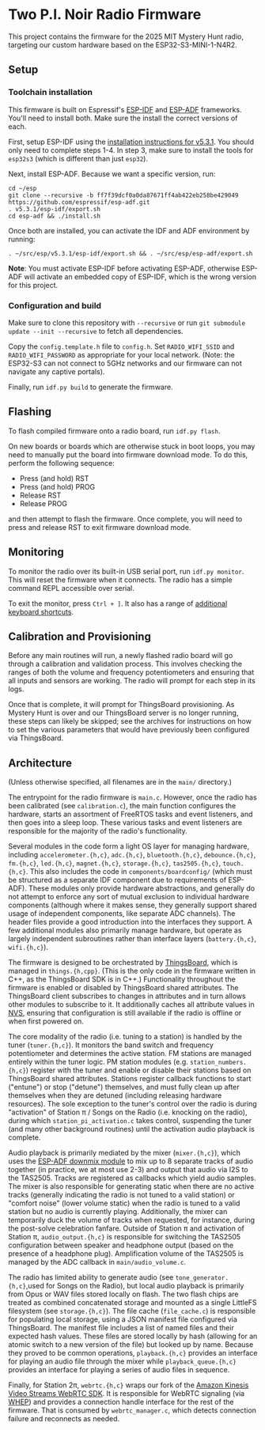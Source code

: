 # Two P.I. Noir Radio Firmware

This project contains the firmware for the 2025 MIT Mystery Hunt radio,
targeting our custom hardware based on the ESP32-S3-MINI-1-N4R2.

## Setup

### Toolchain installation

This firmware is built on Espressif's [ESP-IDF][] and [ESP-ADF][] frameworks.
You'll need to install both. Make sure the install the correct versions of each.

First, setup ESP-IDF using the [installation instructions for v5.3.1][ESP-IDF
install]. You should only need to complete steps 1-4. In step 3, make sure to
install the tools for `esp32s3` (which is different than just `esp32`).

Next, install ESP-ADF. Because we want a specific version, run:

```
cd ~/esp
git clone --recursive -b ff7f39dcf0a0da87671ff4ab422eb258be429049 https://github.com/espressif/esp-adf.git
. v5.3.1/esp-idf/export.sh
cd esp-adf && ./install.sh
```

Once both are installed, you can activate the IDF and ADF environment by
running:

```
. ~/src/esp/v5.3.1/esp-idf/export.sh && . ~/src/esp/esp-adf/export.sh
```

**Note**: You must activate ESP-IDF before activating ESP-ADF, otherwise ESP-ADF
will activate an embedded copy of ESP-IDF, which is the wrong version for this
project.

### Configuration and build

Make sure to clone this repository with `--recursive` or run `git submodule
update --init --recursive` to fetch all dependencies.

Copy the `config.template.h` file to `config.h`. Set `RADIO_WIFI_SSID` and
`RADIO_WIFI_PASSWORD` as appropriate for your local network. (Note: the ESP32-S3
can not connect to 5GHz networks and our firmware can not navigate any captive
portals).

Finally, run `idf.py build` to generate the firmware.

## Flashing

To flash compiled firmware onto a radio board, run `idf.py flash`.

On new boards or boards which are otherwise stuck in boot loops, you may need to
manually put the board into firmware download mode. To do this, perform the
following sequence:

* Press (and hold) RST
* Press (and hold) PROG
* Release RST
* Release PROG

and then attempt to flash the firmware. Once complete, you will need to press
and release RST to exit firmware download mode.

## Monitoring

To monitor the radio over its built-in USB serial port, run `idf.py monitor`.
This will reset the firmware when it connects. The radio has a simple command
REPL accessible over serial.

To exit the monitor, press `Ctrl + ]`. It also has a range of [additional
keyboard shortcuts][ESP-IDF monitor].

## Calibration and Provisioning

Before any main routines will run, a newly flashed radio board will go through a calibration and validation process. This involves checking the ranges of both the volume and frequency potentiometers and ensuring that all inputs and sensors are working. The radio will prompt for each step in its logs.

Once that is complete, it will prompt for ThingsBoard provisioning. As Mystery Hunt is over and our ThingsBoard server is no longer running, these steps can likely be skipped; see the archives for instructions on how to set the various parameters that would have previously been configured via ThingsBoard.

## Architecture

(Unless otherwise specified, all filenames are in the `main/` directory.)

The entrypoint for the radio firmware is `main.c`. However, once the radio has been calibrated (see `calibration.c`), the main function configures the hardware, starts an assortment of FreeRTOS tasks and event listeners, and then goes into a sleep loop. These various tasks and event listeners are responsible for the majority of the radio's functionality.

Several modules in the code form a light OS layer for managing hardware, including `accelerometer.{h,c}`, `adc.{h,c}`, `bluetooth.{h,c}`, `debounce.{h,c}`, `fm.{h,c}`, `led.{h,c}`, `magnet.{h,c}`, `storage.{h,c}`, `tas2505.{h,c}`, `touch.{h,c}`. This also includes the code in `components/boardconfig/` (which must be structured as a separate IDF component due to requirements of ESP-ADF). These modules only provide hardware abstractions, and generally do not attempt to enforce any sort of mutual exclusion to individual hardware components (although where it makes sense, they generally support shared usage of independent components, like separate ADC channels). The header files provide a good introduction into the interfaces they support. A few additional modules also primarily manage hardware, but operate as largely independent subroutines rather than interface layers (`battery.{h,c}`, `wifi.{h,c}`).

The firmware is designed to be orchestrated by [ThingsBoard][], which is managed in `things.{h,cpp}`. (This is the only code in the firmware written in C++, as the ThingsBoard SDK is in C++.) Functionality throughout the firmware is enabled or disabled by ThingsBoard shared attributes. The ThingsBoard client subscribes to changes in attributes and in turn allows other modules to subscribe to it. It additionally caches all attribute values in [NVS][], ensuring that configuration is still available if the radio is offline or when first powered on.

The core modality of the radio (i.e. tuning to a station) is handled by the tuner (`tuner.{h,c}`). It monitors the band switch and frequency potentiometer and determines the active station. FM stations are managed entirely within the tuner logic. PM station modules (e.g. `station_numbers.{h,c}`) register with the tuner and enable or disable their stations based on ThingsBoard shared attributes. Stations register callback functions to start ("entune") or stop ("detune") themselves, and must fully clean up after themselves when they are detuned (including releasing hardware resources). The sole exception to the tuner's control over the radio is during "activation" of Station π / Songs on the Radio (i.e. knocking on the radio), during which `station_pi_activation.c` takes control, suspending the tuner (and many other background routines) until the activation audio playback is complete.

Audio playback is primarily mediated by the mixer (`mixer.{h,c}`), which uses the [ESP-ADF downmix module][] to mix up to 8 separate tracks of audio together (in practice, we at most use 2-3) and output that audio via I2S to the TAS2505. Tracks are registered as callbacks which yield audio samples. The mixer is also responsible for generating static when there are no active tracks (generally indicating the radio is not tuned to a valid station) or "comfort noise" (lower volume static) when the radio is tuned to a valid station but no audio is currently playing. Additionally, the mixer can temporarily duck the volume of tracks when requested, for instance, during the post-solve celebration fanfare. Outside of Station π and activation of Station π, `audio_output.{h,c}` is responsible for switching the TAS2505 configuration between speaker and headphone output (based on the presence of a headphone plug). Amplification volume of the TAS2505 is managed by the ADC callback in `main/audio_volume.c`.

The radio has limited ability to generate audio (see `tone_generator.{h,c}`,used for Songs on the Radio), but local audio playback is primarily from Opus or WAV files stored locally on flash. The two flash chips are treated as combined concatenated storage and mounted as a single LittleFS filesystem (see `storage.{h,c}`). The file cache (`file_cache.c`) is responsible for populating local storage, using a JSON manifest file configured via ThingsBoard. The manifest file includes a list of named files and their expected hash values. These files are stored locally by hash (allowing for an atomic switch to a new version of the file) but looked up by name. Because they proved to be common operations, `playback.{h,c}` provides an interface for playing an audio file through the mixer while `playback_queue.{h,c}` provides an interface for playing a series of audio files in sequence.

Finally, for Station 2π, `webrtc.{h,c}` wraps our fork of the [Amazon Kinesis Video Streams WebRTC SDK][]. It is responsible for WebRTC signaling (via [WHEP][]) and provides a connection handle interface for the rest of the firmware. That is consumed by `webrtc_manager.c`, which detects connection failure and reconnects as needed.

[ESP-IDF]: https://docs.espressif.com/projects/esp-idf/en/v5.3.1/esp32s3/index.html
[ESP-ADF]: https://docs.espressif.com/projects/esp-adf/en/latest/
[ESP-IDF install]: https://docs.espressif.com/projects/esp-idf/en/v5.3.1/esp32/get-started/linux-macos-setup.html
[ESP-IDF monitor]: https://docs.espressif.com/projects/esp-idf/en/stable/esp32/api-guides/tools/idf-monitor.html
[ESP-ADF downmix module]: https://docs.espressif.com/projects/esp-adf/en/latest/api-reference/audio-processing/downmix.html
[ThingsBoard]: https://thingsboard.io/
[NVS]: https://docs.espressif.com/projects/esp-idf/en/stable/esp32s3/api-reference/storage/nvs_flash.html
[Amazon Kinesis Video Streams WebRTC SDK]: https://github.com/mitmh2025/amazon-kinesis-video-streams-webrtc-sdk-c
[WHEP]: https://www.ietf.org/archive/id/draft-murillo-whep-03.html